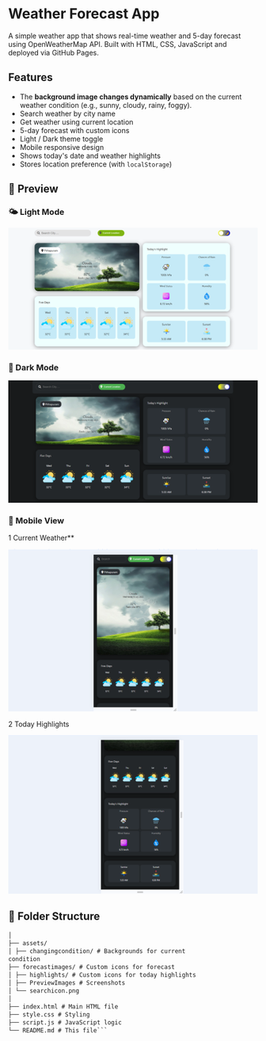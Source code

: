 # Weather Forecast App

A simple weather app that shows real-time weather and 5-day forecast using OpenWeatherMap API. Built with HTML, CSS, JavaScript and deployed via GitHub Pages.

## Features

- The **background image changes dynamically** based on the current weather condition (e.g., sunny, cloudy, rainy, foggy).
- Search weather by city name
- Get weather using current location
- 5-day forecast with custom icons
- Light / Dark theme toggle
- Mobile responsive design
- Shows today's date and weather highlights
- Stores location preference (with `localStorage`)

## 📸 Preview

### 🌤 Light Mode

![Light Mode Preview](assets/PreviewImages/light-mode.png)

### 🌙 Dark Mode

![Dark Mode Preview](assets/PreviewImages/dark-mode.png)

### 📱 Mobile View

1 Current Weather\*\*

![Mobile View Preview1](<assets/PreviewImages/mobile-view(1).png>)

2 Today Highlights

![Mobile View Preview2](<assets/PreviewImages/mobile-view(2).png>)

## 📁 Folder Structure

````weather forecast/
│
├── assets/
│ ├── changingcondition/ # Backgrounds for current
condition
├── forecastimages/ # Custom icons for forecast
│ ├── highlights/ # Custom icons for today highlights
│ ├── PreviewImages # Screenshots
│ └── searchicon.png
│
├── index.html # Main HTML file
├── style.css # Styling
├── script.js # JavaScript logic
└── README.md # This file```
````
